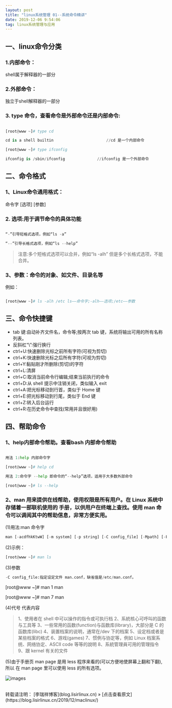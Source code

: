 ```yaml
---
layout: post
title: "linux系统管理 01--系统命令精讲"
date: 2019-12-06 9:54:06 
tag: linux系统管理与应用
---
```


## 一、linux命令分类
### 1.内部命令：
shell属于解释器的一部分
### 2.外部命令：
独立于shell解释器的一部分
### 3. type 命令，查看命令是外部命令还是内部命令:

```python

[root@www ~]# type cd

cd is a shell builtin 						//cd 是一个内部命令

[root@www ~]# type ifconfig

ifconfig is /sbin/ifconfig 				//ifconfig 是一个外部命令
```

## 二、命令格式
### 1、Linux命令通用格式：
命令字 [选项] [参数]
### 2. 选项:用于调节命令的具体功能

```python

“-”引导短格式选项，例如“ls -a” 

“--”引导长格式选项，例如“ls --help” 
```

>注意:多个短格式选项可以合并，例如“ls -alh” 但是多个长格式选项，不能合并。


### 3、参数：命令的对象、如文件、目录名等
例如：

```python

[root@www ~]# ls -alh /etc ls——命令字;-alh——选项;/etc——参数
```
## 三、命令快捷键
* tab 键:自动补齐文件名，命令等;按两次 tab 键，系统将输出可用的所有名称列表。
* 反斜杠“\”:强行换行
* ctrl+U:快速删除光标之前所有字符(可视为剪切)
* ctrl+K:快速删除光标之后所有字符(可视为剪切)
* ctrl+Y:黏贴刚才所删除(剪切)的字符
* ctrl+L:清屏
* ctrl+C:取消当前命令行编辑;结束当前执行的命令
* ctrl+D:从 shell 提示中注销关闭，类似输入 exit
* ctrl+A:把光标移动到行首，类似于 Home 键
* ctrl+E:把光标移动到行尾，类似于 End 键
* ctrl+Z:转入后台运行
* ctrl+R:在历史命令中查找(常用并且很好用)

##  四、帮助命令
### 1、help内部命令帮助。查看bash 内部命令帮助

```python

用法 1:help 内部命令字

[root@www ~]# help cd

用法 2:命令字 --help 即命令的“--help”选项，适用于大多数外部命令 

[root@www ~]# ls --help
```
### 2、man 用来提供在线帮助，使用权限是所有用户。在 Linux 系统中存储着一部联机使用的 手册，以供用户在终端上查找。使用 man 命令可以调阅其中的帮助信息，非常方便实用。

(1)用法:man 命令字
```python
man [-acdfhkKtwW] [-m system] [-p string] [-C config_file] [-Mpath] [-P pager] [-S section_list][section] name ...
```
(2)示例：
```python
[root@www ~]# man ls
```
(3)参数
```python
-C config_file:指定设定文件 man.conf，缺省值是/etc/man.conf。
```
[root@www ~]# man 1 man

[root@www ~]# man 7 man

(4)代号 代表内容
>1、使用者在 shell 中可以操作的指令或可执行档
>2、系統核心可呼叫的函数与工具等
>3、一些常用的函数(function)与函数库(library)，大部分是 C 的函数库(libc)
>4、装置档案的说明，通常在/dev 下的档案
>5、设定档或者是某些档案的格式
>6、游戏(games)
>7、惯例与协定等，例如 Linux 档案系统、网络协定、ASCII code 等等的說明
>8、系統管理員可用的管理指令
>9、跟 kernel 有关的文件

(5)由于手册页 man page 是用 less 程序来看的(可以方便地使屏幕上翻和下翻), 所以 在 man page 里可以使用 less 的所有选项。


![images](http://note.youdao.com/noteshare?id=cdb82d58503061a2e19656ff058a6f07)


<br>
转载请注明： [李瑞祥博客](blog.lisirlinux.cn) » [点击查看原文](https://blog.lisirlinux.cn/2019/12/maclinux/)
